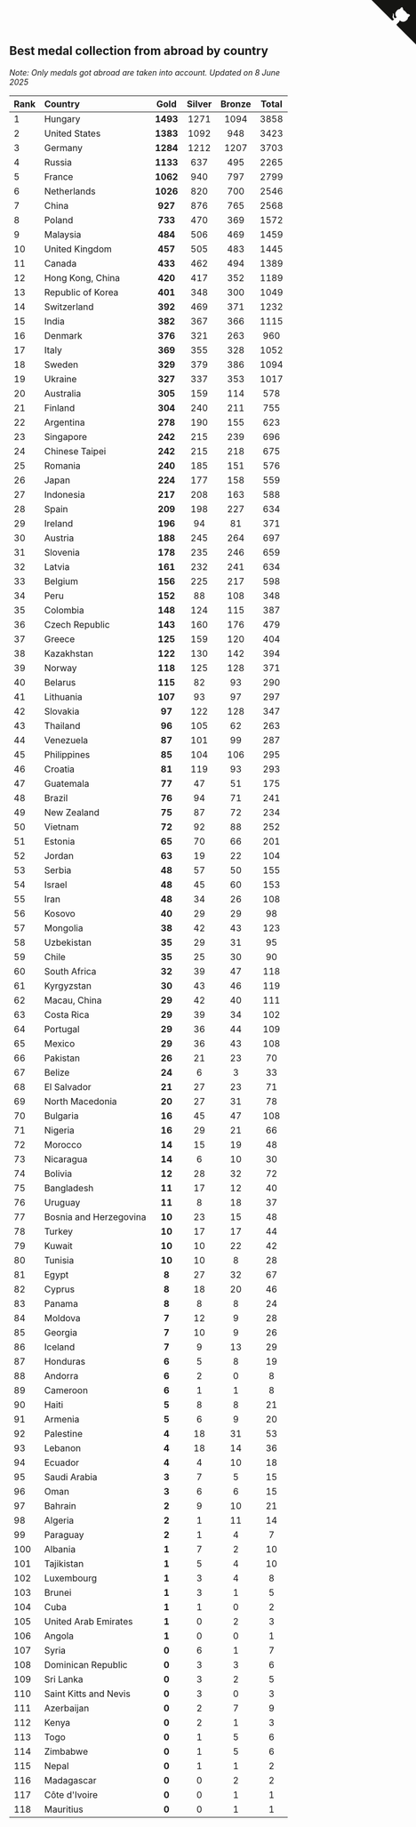## Best medal collection from abroad by country

*Note: Only medals got abroad are taken into account.*
*Updated on  8 June 2025*

| Rank | Country | Gold | Silver | Bronze | Total |
| :--- | :--- | :--: | :--: | :--: | :--: |
| 1 | Hungary | **1493** | 1271 | 1094 | 3858 |
| 2 | United States | **1383** | 1092 | 948 | 3423 |
| 3 | Germany | **1284** | 1212 | 1207 | 3703 |
| 4 | Russia | **1133** | 637 | 495 | 2265 |
| 5 | France | **1062** | 940 | 797 | 2799 |
| 6 | Netherlands | **1026** | 820 | 700 | 2546 |
| 7 | China | **927** | 876 | 765 | 2568 |
| 8 | Poland | **733** | 470 | 369 | 1572 |
| 9 | Malaysia | **484** | 506 | 469 | 1459 |
| 10 | United Kingdom | **457** | 505 | 483 | 1445 |
| 11 | Canada | **433** | 462 | 494 | 1389 |
| 12 | Hong Kong, China | **420** | 417 | 352 | 1189 |
| 13 | Republic of Korea | **401** | 348 | 300 | 1049 |
| 14 | Switzerland | **392** | 469 | 371 | 1232 |
| 15 | India | **382** | 367 | 366 | 1115 |
| 16 | Denmark | **376** | 321 | 263 | 960 |
| 17 | Italy | **369** | 355 | 328 | 1052 |
| 18 | Sweden | **329** | 379 | 386 | 1094 |
| 19 | Ukraine | **327** | 337 | 353 | 1017 |
| 20 | Australia | **305** | 159 | 114 | 578 |
| 21 | Finland | **304** | 240 | 211 | 755 |
| 22 | Argentina | **278** | 190 | 155 | 623 |
| 23 | Singapore | **242** | 215 | 239 | 696 |
| 24 | Chinese Taipei | **242** | 215 | 218 | 675 |
| 25 | Romania | **240** | 185 | 151 | 576 |
| 26 | Japan | **224** | 177 | 158 | 559 |
| 27 | Indonesia | **217** | 208 | 163 | 588 |
| 28 | Spain | **209** | 198 | 227 | 634 |
| 29 | Ireland | **196** | 94 | 81 | 371 |
| 30 | Austria | **188** | 245 | 264 | 697 |
| 31 | Slovenia | **178** | 235 | 246 | 659 |
| 32 | Latvia | **161** | 232 | 241 | 634 |
| 33 | Belgium | **156** | 225 | 217 | 598 |
| 34 | Peru | **152** | 88 | 108 | 348 |
| 35 | Colombia | **148** | 124 | 115 | 387 |
| 36 | Czech Republic | **143** | 160 | 176 | 479 |
| 37 | Greece | **125** | 159 | 120 | 404 |
| 38 | Kazakhstan | **122** | 130 | 142 | 394 |
| 39 | Norway | **118** | 125 | 128 | 371 |
| 40 | Belarus | **115** | 82 | 93 | 290 |
| 41 | Lithuania | **107** | 93 | 97 | 297 |
| 42 | Slovakia | **97** | 122 | 128 | 347 |
| 43 | Thailand | **96** | 105 | 62 | 263 |
| 44 | Venezuela | **87** | 101 | 99 | 287 |
| 45 | Philippines | **85** | 104 | 106 | 295 |
| 46 | Croatia | **81** | 119 | 93 | 293 |
| 47 | Guatemala | **77** | 47 | 51 | 175 |
| 48 | Brazil | **76** | 94 | 71 | 241 |
| 49 | New Zealand | **75** | 87 | 72 | 234 |
| 50 | Vietnam | **72** | 92 | 88 | 252 |
| 51 | Estonia | **65** | 70 | 66 | 201 |
| 52 | Jordan | **63** | 19 | 22 | 104 |
| 53 | Serbia | **48** | 57 | 50 | 155 |
| 54 | Israel | **48** | 45 | 60 | 153 |
| 55 | Iran | **48** | 34 | 26 | 108 |
| 56 | Kosovo | **40** | 29 | 29 | 98 |
| 57 | Mongolia | **38** | 42 | 43 | 123 |
| 58 | Uzbekistan | **35** | 29 | 31 | 95 |
| 59 | Chile | **35** | 25 | 30 | 90 |
| 60 | South Africa | **32** | 39 | 47 | 118 |
| 61 | Kyrgyzstan | **30** | 43 | 46 | 119 |
| 62 | Macau, China | **29** | 42 | 40 | 111 |
| 63 | Costa Rica | **29** | 39 | 34 | 102 |
| 64 | Portugal | **29** | 36 | 44 | 109 |
| 65 | Mexico | **29** | 36 | 43 | 108 |
| 66 | Pakistan | **26** | 21 | 23 | 70 |
| 67 | Belize | **24** | 6 | 3 | 33 |
| 68 | El Salvador | **21** | 27 | 23 | 71 |
| 69 | North Macedonia | **20** | 27 | 31 | 78 |
| 70 | Bulgaria | **16** | 45 | 47 | 108 |
| 71 | Nigeria | **16** | 29 | 21 | 66 |
| 72 | Morocco | **14** | 15 | 19 | 48 |
| 73 | Nicaragua | **14** | 6 | 10 | 30 |
| 74 | Bolivia | **12** | 28 | 32 | 72 |
| 75 | Bangladesh | **11** | 17 | 12 | 40 |
| 76 | Uruguay | **11** | 8 | 18 | 37 |
| 77 | Bosnia and Herzegovina | **10** | 23 | 15 | 48 |
| 78 | Turkey | **10** | 17 | 17 | 44 |
| 79 | Kuwait | **10** | 10 | 22 | 42 |
| 80 | Tunisia | **10** | 10 | 8 | 28 |
| 81 | Egypt | **8** | 27 | 32 | 67 |
| 82 | Cyprus | **8** | 18 | 20 | 46 |
| 83 | Panama | **8** | 8 | 8 | 24 |
| 84 | Moldova | **7** | 12 | 9 | 28 |
| 85 | Georgia | **7** | 10 | 9 | 26 |
| 86 | Iceland | **7** | 9 | 13 | 29 |
| 87 | Honduras | **6** | 5 | 8 | 19 |
| 88 | Andorra | **6** | 2 | 0 | 8 |
| 89 | Cameroon | **6** | 1 | 1 | 8 |
| 90 | Haiti | **5** | 8 | 8 | 21 |
| 91 | Armenia | **5** | 6 | 9 | 20 |
| 92 | Palestine | **4** | 18 | 31 | 53 |
| 93 | Lebanon | **4** | 18 | 14 | 36 |
| 94 | Ecuador | **4** | 4 | 10 | 18 |
| 95 | Saudi Arabia | **3** | 7 | 5 | 15 |
| 96 | Oman | **3** | 6 | 6 | 15 |
| 97 | Bahrain | **2** | 9 | 10 | 21 |
| 98 | Algeria | **2** | 1 | 11 | 14 |
| 99 | Paraguay | **2** | 1 | 4 | 7 |
| 100 | Albania | **1** | 7 | 2 | 10 |
| 101 | Tajikistan | **1** | 5 | 4 | 10 |
| 102 | Luxembourg | **1** | 3 | 4 | 8 |
| 103 | Brunei | **1** | 3 | 1 | 5 |
| 104 | Cuba | **1** | 1 | 0 | 2 |
| 105 | United Arab Emirates | **1** | 0 | 2 | 3 |
| 106 | Angola | **1** | 0 | 0 | 1 |
| 107 | Syria | **0** | 6 | 1 | 7 |
| 108 | Dominican Republic | **0** | 3 | 3 | 6 |
| 109 | Sri Lanka | **0** | 3 | 2 | 5 |
| 110 | Saint Kitts and Nevis | **0** | 3 | 0 | 3 |
| 111 | Azerbaijan | **0** | 2 | 7 | 9 |
| 112 | Kenya | **0** | 2 | 1 | 3 |
| 113 | Togo | **0** | 1 | 5 | 6 |
| 114 | Zimbabwe | **0** | 1 | 5 | 6 |
| 115 | Nepal | **0** | 1 | 1 | 2 |
| 116 | Madagascar | **0** | 0 | 2 | 2 |
| 117 | Côte d'Ivoire | **0** | 0 | 1 | 1 |
| 118 | Mauritius | **0** | 0 | 1 | 1 |


<a href="https://github.com/JustinTimeCuber/wca_statistics" class="github-corner" aria-label="View source on Github"><svg width="80" height="80" viewBox="0 0 250 250" style="fill:#151513; color:#fff; position: absolute; top: 0; border: 0; right: 0;" aria-hidden="true"><path d="M0,0 L115,115 L130,115 L142,142 L250,250 L250,0 Z"></path><path d="M128.3,109.0 C113.8,99.7 119.0,89.6 119.0,89.6 C122.0,82.7 120.5,78.6 120.5,78.6 C119.2,72.0 123.4,76.3 123.4,76.3 C127.3,80.9 125.5,87.3 125.5,87.3 C122.9,97.6 130.6,101.9 134.4,103.2" fill="currentColor" style="transform-origin: 130px 106px;" class="octo-arm"></path><path d="M115.0,115.0 C114.9,115.1 118.7,116.5 119.8,115.4 L133.7,101.6 C136.9,99.2 139.9,98.4 142.2,98.6 C133.8,88.0 127.5,74.4 143.8,58.0 C148.5,53.4 154.0,51.2 159.7,51.0 C160.3,49.4 163.2,43.6 171.4,40.1 C171.4,40.1 176.1,42.5 178.8,56.2 C183.1,58.6 187.2,61.8 190.9,65.4 C194.5,69.0 197.7,73.2 200.1,77.6 C213.8,80.2 216.3,84.9 216.3,84.9 C212.7,93.1 206.9,96.0 205.4,96.6 C205.1,102.4 203.0,107.8 198.3,112.5 C181.9,128.9 168.3,122.5 157.7,114.1 C157.9,116.9 156.7,120.9 152.7,124.9 L141.0,136.5 C139.8,137.7 141.6,141.9 141.8,141.8 Z" fill="currentColor" class="octo-body"></path></svg></a><style>.github-corner:hover .octo-arm{animation:octocat-wave 560ms ease-in-out}@keyframes octocat-wave{0%,100%{transform:rotate(0)}20%,60%{transform:rotate(-25deg)}40%,80%{transform:rotate(10deg)}}@media (max-width:500px){.github-corner:hover .octo-arm{animation:none}.github-corner .octo-arm{animation:octocat-wave 560ms ease-in-out}}</style>
